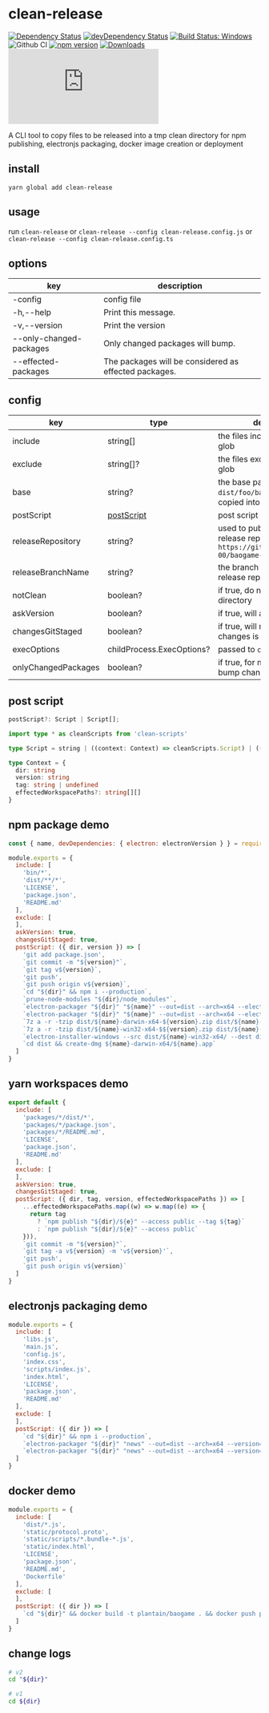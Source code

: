 # clean-release

[![Dependency Status](https://david-dm.org/plantain-00/clean-release.svg)](https://david-dm.org/plantain-00/clean-release)
[![devDependency Status](https://david-dm.org/plantain-00/clean-release/dev-status.svg)](https://david-dm.org/plantain-00/clean-release#info=devDependencies)
[![Build Status: Windows](https://ci.appveyor.com/api/projects/status/github/plantain-00/clean-release?branch=master&svg=true)](https://ci.appveyor.com/project/plantain-00/clean-release/branch/master)
![Github CI](https://github.com/plantain-00/clean-release/workflows/Github%20CI/badge.svg)
[![npm version](https://badge.fury.io/js/clean-release.svg)](https://badge.fury.io/js/clean-release)
[![Downloads](https://img.shields.io/npm/dm/clean-release.svg)](https://www.npmjs.com/package/clean-release)
[![type-coverage](https://img.shields.io/badge/dynamic/json.svg?label=type-coverage&prefix=%E2%89%A5&suffix=%&query=$.typeCoverage.atLeast&uri=https%3A%2F%2Fraw.githubusercontent.com%2Fplantain-00%2Fclean-release%2Fmaster%2Fpackage.json)](https://github.com/plantain-00/clean-release)

A CLI tool to copy files to be released into a tmp clean directory for npm publishing, electronjs packaging, docker image creation or deployment

## install

`yarn global add clean-release`

## usage

run `clean-release` or `clean-release --config clean-release.config.js` or `clean-release --config clean-release.config.ts`

## options

key | description
--- | ---
-config | config file
-h,--help | Print this message.
-v,--version | Print the version
--only-changed-packages | Only changed packages will bump.
--effected-packages | The packages will be considered as effected packages.

## config

key | type | description
--- | --- | ---
include | string[] | the files included, support glob
exclude | string[]? | the files excluded, support glob
base | string? | the base path, eg: `dist`, then `dist/foo/bar.js` will be copied into `foo` as `foo/bar.js`
postScript | [postScript](#post-script) | post script
releaseRepository | string? | used to publish to a git release repository, eg: `https://github.com/plantain-00/baogame-release.git`
releaseBranchName | string? | the branch name of the release repository
notClean | boolean? | if true, do not clean the tmp directory
askVersion | boolean? | if true, will ask promp version
changesGitStaged | boolean? | if true, will make sure all changes is git staged
execOptions | childProcess.ExecOptions? | passed to `childProcess.exec`
onlyChangedPackages | boolean? | if true, for monorepo, only bump changed packages

## post script

```ts
postScript?: Script | Script[];

import type * as cleanScripts from 'clean-scripts'

type Script = string | ((context: Context) => cleanScripts.Script) | ((context: Context) => Promise<cleanScripts.Script>)

type Context = {
  dir: string
  version: string
  tag: string | undefined
  effectedWorkspacePaths?: string[][]
}
```

## npm package demo

```js
const { name, devDependencies: { electron: electronVersion } } = require('./package.json')

module.exports = {
  include: [
    'bin/*',
    'dist/**/*',
    'LICENSE',
    'package.json',
    'README.md'
  ],
  exclude: [
  ],
  askVersion: true,
  changesGitStaged: true,
  postScript: ({ dir, version }) => [
    'git add package.json',
    `git commit -m "${version}"`,
    `git tag v${version}`,
    'git push',
    `git push origin v${version}`,
    `cd "${dir}" && npm i --production`,
    `prune-node-modules "${dir}/node_modules"`,
    `electron-packager "${dir}" "${name}" --out=dist --arch=x64 --electron-version=${electronVersion} --platform=darwin --ignore="dist/"`,
    `electron-packager "${dir}" "${name}" --out=dist --arch=x64 --electron-version=${electronVersion} --platform=win32 --ignore="dist/"`,
    `7z a -r -tzip dist/${name}-darwin-x64-${version}.zip dist/${name}-darwin-x64/`,
    `7z a -r -tzip dist/${name}-win32-x64-$${version}.zip dist/${name}-win32-x64/`,
    `electron-installer-windows --src dist/${name}-win32-x64/ --dest dist/`,
    `cd dist && create-dmg ${name}-darwin-x64/${name}.app`
  ]
}
```

## yarn workspaces demo

```js
export default {
  include: [
    'packages/*/dist/*',
    'packages/*/package.json',
    'packages/*/README.md',
    'LICENSE',
    'package.json',
    'README.md'
  ],
  exclude: [
  ],
  askVersion: true,
  changesGitStaged: true,
  postScript: ({ dir, tag, version, effectedWorkspacePaths }) => [
    ...effectedWorkspacePaths.map((w) => w.map((e) => {
      return tag
        ? `npm publish "${dir}/${e}" --access public --tag ${tag}`
        : `npm publish "${dir}/${e}" --access public`
    })),
    `git commit -m "${version}"`,
    `git tag -a v${version} -m 'v${version}'`,
    'git push',
    `git push origin v${version}`
  ]
}
```

## electronjs packaging demo

```js
module.exports = {
  include: [
    'libs.js',
    'main.js',
    'config.js',
    'index.css',
    'scripts/index.js',
    'index.html',
    'LICENSE',
    'package.json',
    'README.md'
  ],
  exclude: [
  ],
  postScript: ({ dir }) => [
    `cd "${dir}" && npm i --production`,
    `electron-packager "${dir}" "news" --out=dist --arch=x64 --version=1.2.1 --app-version="1.0.8" --platform=darwin --ignore="dist/"`,
    `electron-packager "${dir}" "news" --out=dist --arch=x64 --version=1.2.1 --app-version="1.0.8" --platform=win32 --ignore="dist/"`
  ]
}
```

## docker demo

```js
module.exports = {
  include: [
    'dist/*.js',
    'static/protocol.proto',
    'static/scripts/*.bundle-*.js',
    'static/index.html',
    'LICENSE',
    'package.json',
    'README.md',
    'Dockerfile'
  ],
  exclude: [
  ],
  postScript: ({ dir }) => [
    `cd "${dir}" && docker build -t plantain/baogame . && docker push plantain/baogame`
  ]
}
```

## change logs

```bash
# v2
cd "${dir}"

# v1
cd ${dir}
```
